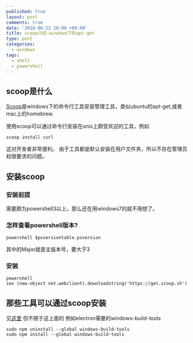 ```yaml
---
published: true
layout: post
comments: true
date: '2018-06-22 20:00 +08:00'
title: scoop介绍-windows下的apt-get
type: post
categories:
  - windows
tags:
  - shell
  - powershell
---
```

## scoop是什么
[Scoop](https://scoop.sh/)是windows下的命令行工具安装管理工具，类似ubuntu的apt-get,或者mac上的homebrew.

使用scoop可以通过命令行安装在unix上颇受欢迎的工具，例如
```shell
scoop install curl
```
这对开发者非常便利。
由于工具都是默认安装在用户文件夹，所以不存在管理员权限要求的问题。

## 安装scoop

### 安装前提
需要颇为powershell3以上，那么还在用windows7的就不用想了。

### 怎样查看powershell版本?
```shell
powershell $psversiontable.psversion
```
其中的Major就是主版本号，要大于3

### 安装
```shell
powershell
iex (new-object net.webclient).downloadstring('https://get.scoop.sh')
```

## 那些工具可以通过scoop安装
见[这里](https://github.com/lukesampson/scoop/tree/master/bucket)
但不限于这上面的
例如electron需要的windows-build-tools
```shell
sudo npm uninstall --global windows-build-tools
sudo npm install --global windows-build-tools
```

